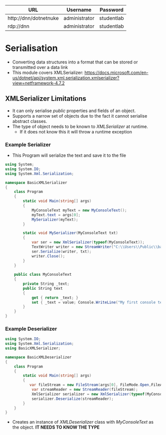 |URL|Username|Password|
|---|---|---|
|http://dnn/dotnetnuke|administrator|studentlab|
|rdp://dnn|administrator|studentlab|
# Serialisation
* Converting data structures into a format that can be stored or transmitted over a data link
* This module covers XMLSerializer: https://docs.microsoft.com/en-us/dotnet/api/system.xml.serialization.xmlserializer?view=netframework-4.7.2
## XMLSerializer Limitations

* It can only serialise *public* properties and fields of an object. 
* Supports a narrow set of objects due to the fact it cannot serialise abstract classes. 
* The type of object needs to be known to *XMLSerializer* at runtime. 
	* If it does not know this it will throw a runtime exception

### Example Serializer
* This Program will serialize the text and save it to the file
```C#
using System;
using System.IO;
using System.Xml.Serialization;  

namespace BasicXMLSerializer
{
    class Program
    {
        static void Main(string[] args)
        {
            MyConsoleText myText = new MyConsoleText();
            myText.text = args[0];
            MySerializer(myText);
        }

        static void MySerializer(MyConsoleText txt)
        {
            var ser = new XmlSerializer(typeof(MyConsoleText));
            TextWriter writer = new StreamWriter("C:\\Users\\Public\\basicXML.txt");
            ser.Serialize(writer, txt);
            writer.Close();
        }
    }
  
    public class MyConsoleText
    {
        private String _text;
        public String text
        {
            get { return _text; }
            set { _text = value; Console.WriteLine("My first console text class says: " + _text); }
        }
    }
}
```
### Example Deserializer
```C#
using System.IO;
using System.Xml.Serialization;
using BasicXMLSerializer;

namespace BasicXMLDeserializer
{
    class Program
    {
        static void Main(string[] args)
        {
           var fileStream = new FileStream(args[0], FileMode.Open,FileAccess.Read);
            var streamReader = new StreamReader(fileStream);
            XmlSerializer serializer = new XmlSerializer(typeof(MyConsoleText));
            serializer.Deserialize(streamReader);
        }
    }
}
```
* Creates an instance of *XMLDeserializer* class with *MyConsoleText* as the object.
**IT NEEDS TO KNOW THE TYPE**
